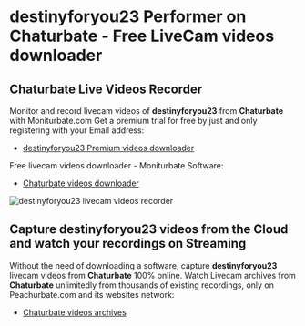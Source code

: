 # destinyforyou23 Performer on Chaturbate - Free LiveCam videos downloader

## Chaturbate Live Videos Recorder

Monitor and record livecam videos of **destinyforyou23** from **Chaturbate** with Moniturbate.com
Get a premium trial for free by just and only registering with your Email address:
* [destinyforyou23 Premium videos downloader](https://moniturbate.com/request-demo-licence-key.html)

Free livecam videos downloader - Moniturbate Software:
* [Chaturbate videos downloader](https://moniturbate.com/moniturbate-download-software.html)

![destinyforyou23 livecam videos recorder](https://peachurnet.com/templates/moniturbate-software.png)


## Capture destinyforyou23 videos from the Cloud and watch your recordings on Streaming

Without the need of downloading a software, capture **destinyforyou23** livecam videos from **Chaturbate** 100% online.
Watch Livecam archives from **Chaturbate** unlimitedly from thousands of existing recordings, only on Peachurbate.com and its websites network:
* [Chaturbate videos archives](https://peachurnet.com/)